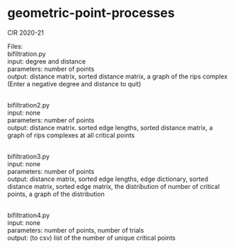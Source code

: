 # geometric-point-processes
CIR 2020-21

Files:\
bifiltration.py\
input: degree and distance\
parameters: number of points\
output: distance matrix, sorted distance matrix, a graph of the rips complex\
(Enter a negative degree and distance to quit)

\
bifiltration2.py\
input: none\
parameters: number of points\
output: distance matrix. sorted edge lengths, sorted distance matrix, a graph of rips complexes at all critical points

\
bifiltration3.py\
input: none\
parameters: number of points\
output: distance matrix, sorted edge lengths, edge dictionary, sorted distance matrix, sorted edge matrix, the distribution of number of critical points, a graph of the distribution

\
bifiltration4.py\
input: none\
parameters: number of points, number of trials\
output: (to csv) list of the number of unique critical points